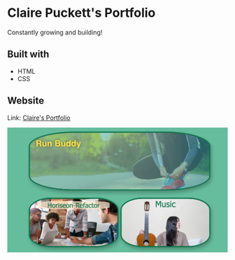 # Claire Puckett's Portfolio
Constantly growing and building!

## Built with
* HTML
* CSS

## Website 
Link: [Claire's Portfolio](https://itsclairehi.github.io/Portfolio/)

![image](assets/images/read-me-pic.png) 
